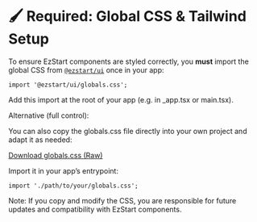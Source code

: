 # 🖌️ Required: Global CSS & Tailwind Setup

To ensure EzStart components are styled correctly, you **must** import the global CSS from [`@ezstart/ui`](https://npmjs.com/package/@ezstart/ui) once in your app:

```tsx
import '@ezstart/ui/globals.css';
```

Add this import at the root of your app (e.g. in \_app.tsx or main.tsx).

Alternative (full control):

You can also copy the globals.css file directly into your own project and adapt it as needed:

[Download globals.css (Raw)](https://raw.githubusercontent.com/DFranck/ezstart/master/packages/ui/styles/globals.css)

Import it in your app’s entrypoint:

```tsx
import './path/to/your/globals.css';
```

Note: If you copy and modify the CSS, you are responsible for future updates and compatibility with EzStart components.

